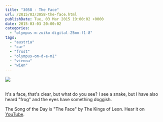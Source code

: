 ```yaml
---
title: "3058 - The Face"
url: /2015/03/3058-the-face.html
publishDate: Tue, 03 Mar 2015 19:00:02 +0000
date: 2015-03-03 20:00:02
categories: 
  - "olympus-m-zuiko-digital-25mm-f1-8"
tags: 
  - "austria"
  - "car"
  - "frost"
  - "olympus-om-d-e-m1"
  - "vienna"
  - "wien"
---
```

<div class="container">
<div class="center"><a target="_blank" href="https://d25zfm9zpd7gm5.cloudfront.net/1200x1200/2015/20150216_083758_lr.jpg"><img src="https://d25zfm9zpd7gm5.cloudfront.net/0600x0600/2015/20150216_083758_lr.jpg" /></a></div>
</div>
<br />

It's a face, that's clear, but what do you see? I see a snake, but I have also heard "frog" and the eyes have something doggish. 

The Song of the Day is "The Face" by The Kings of Leon. Hear it on <a href="https://www.youtube.com/watch?v=jzzbLK3XOY8" target="_blank">YouTube</a>.
